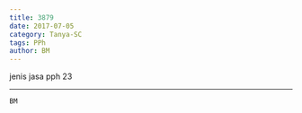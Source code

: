 ```yaml
---
title: 3879
date: 2017-07-05
category: Tanya-SC
tags: PPh
author: BM
---
```


jenis jasa pph 23

---



`BM`
